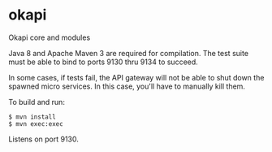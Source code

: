 # okapi
Okapi core and modules

Java 8 and Apache Maven 3 are required for compilation.
The test suite must be able to bind to ports 9130 thru 9134 to succeed.

In some cases, if tests fail, the API gateway will not be able to shut down
the spawned micro services. In this case, you'll have to manually kill them.

To build and run:

    $ mvn install
    $ mvn exec:exec

Listens on port 9130.
